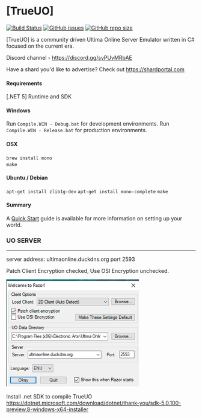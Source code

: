 # [TrueUO]

[![Build Status](https://travis-ci.com/TrueUO/TrueUO.svg?branch=master)](https://travis-ci.com/TrueUO/TrueUO)
[![GitHub issues](https://img.shields.io/github/issues/trueuo/trueuo.svg)](https://github.com/TrueUO/TrueUO/issues)
[![GitHub repo size](https://img.shields.io/github/repo-size/trueuo/trueuo.svg)](https://github.com/TrueUO/TrueUO/)


[TrueUO] is a community driven Ultima Online Server Emulator written in C# focused on the current era.

Discord channel - https://discord.gg/svPUvMRbAE

Have a shard you'd like to advertise? Check out https://shardportal.com

#### Requirements

[.NET 5] Runtime and SDK


#### Windows

Run `Compile.WIN - Debug.bat` for development environments.
Run `Compile.WIN - Release.bat` for production environments.


#### OSX

`brew install mono`  
`make`


#### Ubuntu / Debian

`apt-get install zlib1g-dev`
`apt-get install mono-complete`
`make`


#### Summary

A [Quick Start] guide is available for more information on setting up your world.


   [ServUO]: <https://www.servuo.com>
   [Quick Start]: <https://www.servuo.com/wiki/startup/>
   [.NET Framework 4.8]: <https://dotnet.microsoft.com/download/dotnet-framework/net48>

### UO SERVER
----
server address:	ultimaonline.duckdns.org port 2593

Patch Client Encryption checked, Use OSI Encryption unchecked.

![alt text](https://github.com/travismills82/TrueUO/blob/master/razor.png)

Install .net SDK to compile TrueUO https://dotnet.microsoft.com/download/dotnet/thank-you/sdk-5.0.100-preview.8-windows-x64-installer